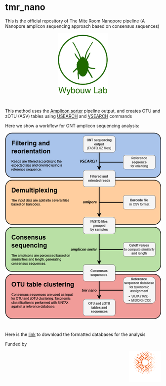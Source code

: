 # tmr_nano
<p align="left">This is the official repository of The Mite Room Nanopore pipeline (A Nanopore amplicon sequencing approach based on consensus sequences) </p>


<div align="center">
  <img height="200" src="https://github.com/diecasfranco/TheMiteRoom_Nanopore/blob/main/Spider-Mite_logoweb.jpg"  />
</div>

#


This method uses the [Amplicon sorter](https://github.com/avierstr/amplicon_sorter) pipeline output, and creates OTU and zOTU (ASV) tables using [USEARCH](https://drive5.com/usearch/) and [VSEARCH](https://github.com/torognes/vsearch) commands


Here we show a workflow for ONT amplicon sequencing analysis:

<div align="center">
  <img height="600" src="https://github.com/diecasfranco/TheMiteRoom_Nanopore/blob/main/nanopore_diagram.png"  />
</div>

#

Here is the [link](https://zenodo.org/records/14930035) to download the formatted databases for the analysis


Funded by 
<div align="right">
  <img height="100" src="https://github.com/diecasfranco/TheMiteRoom_Nanopore/blob/main/Logo-ERC-transparent_0.png"  />
</div>
